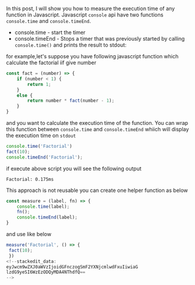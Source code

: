 In this post, I will show you how to measure the execution time of any function in Javascript.
Javascript `console` api have two functions `console.time` and `console.timeEnd`.

-  console.time -  start the timer
-  console.timeEnd - Stops  a  timer  that  was  previously  started  by  calling  `console.time()`  and  prints  the  result  to  stdout:


for example,let's suppose you have following javascript function which calculate the factorial iif give number
``` javascript
const fact = (number) => {
    if (number < 1) {
        return 1;
    }
    else {
        return number * fact(number - 1);
    }
}
```
and you want to calculate the execution time of the function.
You can wrap this function between `console.time` and `console.timeEnd` whiich will display the execution time on `stdout`

``` javascript
console.time('Factorial')
fact(10);
console.timeEnd('Factorial');
```
if execute above script you will see the following output
```
Factorial: 0.175ms
```
This approach is not reusable you can create one helper function as below 

``` javascript
const measure = (label, fn) => {
    console.time(label);
    fn();
    console.timeEnd(label);
}
```

and use like below
``` javascript
measure('Factorial', () => {    
 fact(10);
 })
<!--stackedit_data:
eyJwcm9wZXJ0aWVzIjoidGFnczogSmF2YXNjcmlwdFxuIiwiaG
lzdG9yeSI6WzEzODQyMDA4NThdfQ==
-->